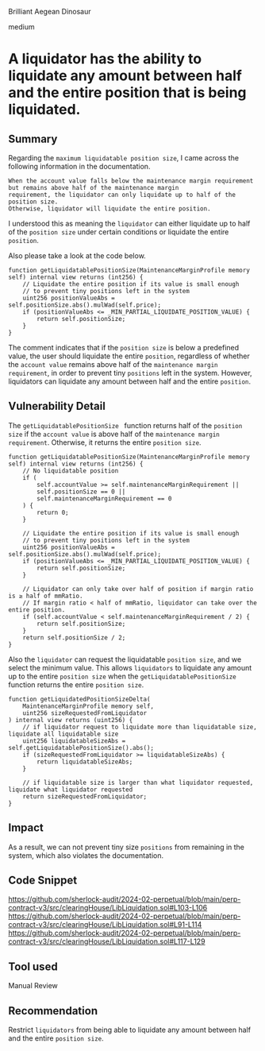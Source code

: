 Brilliant Aegean Dinosaur

medium

# A liquidator has the ability to liquidate any amount between half and the entire position that is being liquidated.

## Summary
Regarding the `maximum liquidatable position size`, I came across the following information in the documentation.
```solidity
When the account value falls below the maintenance margin requirement but remains above half of the maintenance margin 
requirement, the liquidator can only liquidate up to half of the position size. 
Otherwise, liquidator will liquidate the entire position.
```
I understood this as meaning the `liquidator` can either liquidate up to half of the `position size` under certain conditions or liquidate the entire `position`.

Also please take a look at the code below.
```solidity
function getLiquidatablePositionSize(MaintenanceMarginProfile memory self) internal view returns (int256) {
    // Liquidate the entire position if its value is small enough
    // to prevent tiny positions left in the system
    uint256 positionValueAbs = self.positionSize.abs().mulWad(self.price);
    if (positionValueAbs <= _MIN_PARTIAL_LIQUIDATE_POSITION_VALUE) {
        return self.positionSize;
    }
}
```
The comment indicates that if the `position size` is below a predefined value, the user should liquidate the entire `position`, regardless of whether the `account value` remains above half of the `maintenance margin requirement`, in order to prevent tiny `positions` left in the system.
However, liquidators can liquidate any amount between half and the entire `position`.
## Vulnerability Detail
The `getLiquidatablePositionSize ` function returns half of the `position size` if the `account value` is above half of the `maintenance margin requirement`.
Otherwise, it returns the entire `position size`.
```solidity
function getLiquidatablePositionSize(MaintenanceMarginProfile memory self) internal view returns (int256) {
    // No liquidatable position
    if (
        self.accountValue >= self.maintenanceMarginRequirement ||
        self.positionSize == 0 ||
        self.maintenanceMarginRequirement == 0
    ) {
        return 0;
    }

    // Liquidate the entire position if its value is small enough
    // to prevent tiny positions left in the system
    uint256 positionValueAbs = self.positionSize.abs().mulWad(self.price);
    if (positionValueAbs <= _MIN_PARTIAL_LIQUIDATE_POSITION_VALUE) {
        return self.positionSize;
    }

    // Liquidator can only take over half of position if margin ratio is ≥ half of mmRatio.
    // If margin ratio < half of mmRatio, liquidator can take over the entire position.
    if (self.accountValue < self.maintenanceMarginRequirement / 2) {
        return self.positionSize;
    }
    return self.positionSize / 2;
}
```
Also the `liquidator` can request the liquidatable `position size`, and we select the minimum value.
This allows `liquidators` to liquidate any amount up to the entire `position size` when the `getLiquidatablePositionSize ` function returns the entire `position size`.
```solidity
function getLiquidatedPositionSizeDelta(
    MaintenanceMarginProfile memory self,
    uint256 sizeRequestedFromLiquidator
) internal view returns (uint256) {
    // if liquidator request to liquidate more than liquidatable size, liquidate all liquidatable size
    uint256 liquidatableSizeAbs = self.getLiquidatablePositionSize().abs();
    if (sizeRequestedFromLiquidator >= liquidatableSizeAbs) {
        return liquidatableSizeAbs;
    }

    // if liquidatable size is larger than what liquidator requested, liquidate what liquidator requested
    return sizeRequestedFromLiquidator;
}
```
## Impact
As a result, we can not prevent tiny size `positions` from remaining in the system, which also violates the documentation.
## Code Snippet
https://github.com/sherlock-audit/2024-02-perpetual/blob/main/perp-contract-v3/src/clearingHouse/LibLiquidation.sol#L103-L106
https://github.com/sherlock-audit/2024-02-perpetual/blob/main/perp-contract-v3/src/clearingHouse/LibLiquidation.sol#L91-L114
https://github.com/sherlock-audit/2024-02-perpetual/blob/main/perp-contract-v3/src/clearingHouse/LibLiquidation.sol#L117-L129
## Tool used

Manual Review

## Recommendation
Restrict `liquidators` from being able to liquidate any amount between half and the entire `position size`.